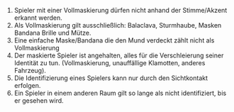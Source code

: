1.  Spieler mit einer Vollmaskierung dürfen nicht anhand der Stimme/Akzent erkannt werden.
2.  Als Vollmaskierung gilt ausschließlich: Balaclava, Sturmhaube, Masken Bandana Brille und Mütze.
3.  Eine einfache Maske/Bandana die den Mund verdeckt zählt nicht als Vollmaskierung
4.  Der maskierte Spieler ist angehalten, alles für die Verschleierung seiner Identität zu tun. (Vollmaskierung, unauffällige Klamotten, anderes Fahrzeug).
5.  Die Identifizierung eines Spielers kann nur durch den Sichtkontakt erfolgen.
6.  Ein Spieler in einem anderen Raum gilt so lange als nicht identifiziert, bis er gesehen wird.